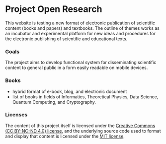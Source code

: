 # Project Open Research

This website is testing a new format of electronic publication of scientific content (books and papers) and textbooks.
The outline of themes works as an incubator and experimental platform for new ideas and procedures for the electronic publishing of scientific and educational texts.

### Goals

The project aims to develop functional system for disseminating scientific content to general public in a form easily readable on mobile devices.

### Books

- hybrid format of e-book, blog, and electronic document
- list of books in fields of Informatics, Theoretical Physics, Data Science, Quantum Computing, and Cryptography.

### Licenses
The content of this project itself is licensed under the [Creative Commons (CC BY-NC-ND 4.0) license](https://creativecommons.org/licenses/by-nc-nd/4.0/), and the underlying source code used to format and display that content is licensed under the [MIT license](https://github.com/github/choosealicense.com/blob/gh-pages/LICENSE.md).
